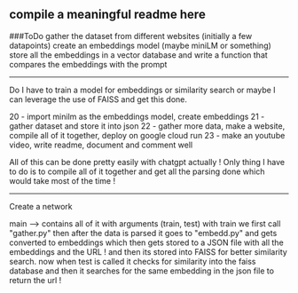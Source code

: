 ## compile a meaningful readme here 

###ToDo
gather the dataset from different websites (initially a few datapoints)
create an embeddings model (maybe miniLM or something)
store all the embeddings in a vector database and 
write a function that compares the embeddings with the prompt 

--- 
Do I have to train a model for embeddings or similarity search or maybe I can leverage the use of FAISS and get this done. 

20 - import minilm as the embeddings model, create embeddings 
21 - gather dataset and store it into json
22 - gather more data, make a website, compile all of it together, deploy on google cloud run
23 - make an youtube video, write readme, document and comment well


All of this can be done pretty easily with chatgpt actually ! Only thing I have to do is to compile all of it together and get all the parsing done which would take most of the time !

---
Create a network <br>

main --> contains all of it with arguments (train, test) with train we first call "gather.py" then after the data is parsed it goes to "embedd.py" and gets converted to embeddings which then gets stored to a JSON file with all the embeddings and the URL ! and then its stored into FAISS for better similarity search. now when test is called it checks for similarity into the faiss database and then it searches for the same embedding in the json file to return the url !

